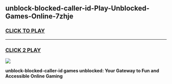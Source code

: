
## unblock-blocked-caller-id-Play-Unblocked-Games-Online-7zhje
<h3>
<a href="https://premium76.site?title=unblock-blocked-caller-id&ref=25A">CLICK TO PLAY</a></h3>
<hr>

<h3>
<a href="https://premium76.site?title=unblock-blocked-caller-id&ref=25A">CLICK 2 PLAY</a>
  
</h3>

<a href="https://premium76.site?title=unblock-blocked-caller-id&ref=25A"><img src="https://clearcache.store/games.png"></a>


**unblock-blocked-caller-id games unblocked: Your Gateway to Fun and Accessible Online Gaming**
